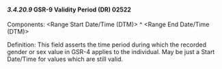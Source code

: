 #### *3.4.20.9* GSR-9 Validity Period (DR) 02522

Components: &lt;Range Start Date/Time (DTM)> ^ &lt;Range End Date/Time (DTM)>

Definition: This field asserts the time period during which the recorded gender or sex value in GSR-4 applies to the individual. May be just a Start Date/Time for values which are still valid.
